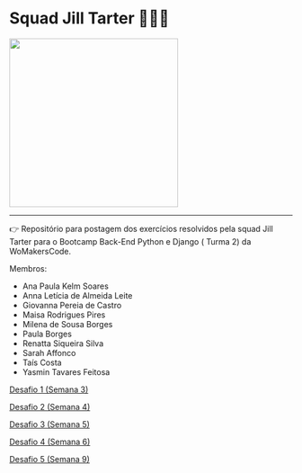 # Squad Jill Tarter 👩🏻‍💻

<img width="300px" src="https://github.com/anapppp/squad-jill-tarter/assets/70073296/5bd00fee-ff0b-4374-829f-328c8313cab7" />

---

👉 Repositório para postagem dos exercícios resolvidos pela squad Jill Tarter para o Bootcamp Back-End Python e Django ( Turma 2) da WoMakersCode.

Membros:

- Ana Paula Kelm Soares
- Anna Letícia de Almeida Leite
- Giovanna Pereia de Castro
- Maisa Rodrigues Pires
- Milena de Sousa Borges
- Paula Borges
- Renatta Siqueira Silva
- Sarah Affonco
- Taís Costa
- Yasmin Tavares Feitosa

[Desafio 1 (Semana 3)](./Desafio-1/)

[Desafio 2 (Semana 4)](./Desafio-2/)

[Desafio 3 (Semana 5)](./Desafio-3/)

[Desafio 4 (Semana 6)](./Desafio-4/)

[Desafio 5 (Semana 9)](./Desafio-5/)